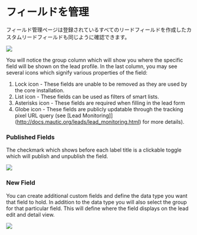 # フィールドを管理

フィールド管理ページは登録されているすべてのリードフィールドを作成したカスタムリードフィールドも同じように確認できます。

![](http://drop.dbh.li/image/190V1w2j2P1Z/Image%202014-11-16%20at%209.34.35%20PM.png)

You will notice the group column which will show you where the specific field will be shown on the lead profile. In the last column, you may see several icons which signify various properties of the field:

1. Lock icon - These fields are unable to be removed as they are used by the core installation. 
2. List icon - These fields can be used as filters of smart lists.
3. Asterisks icon - These fields are required when filling in the lead form
4. Globe icon - These fields are publicly updatable through the tracking pixel URL query (see [Lead Monitoring]](http://docs.mautic.org/leads/lead_monitoring.html) for more details).

### Published Fields

The checkmark which shows before each label title is a clickable toggle which will publish and unpublish the field.

![](http://drop.dbh.li/image/3S1u0k1X463v/Screen%20Recording%202014-11-16%20at%2009.37%20PM.gif)

### New Field

You can create additional custom fields and define the data type you want that field to hold. In addition to the data type you will also select the group for that particular field. This will define where the field displays on the lead edit and detail view.

![](http://drop.dbh.li/image/1k3U1p3J3Y2u/Image%202014-11-16%20at%209.43.52%20PM.png)
